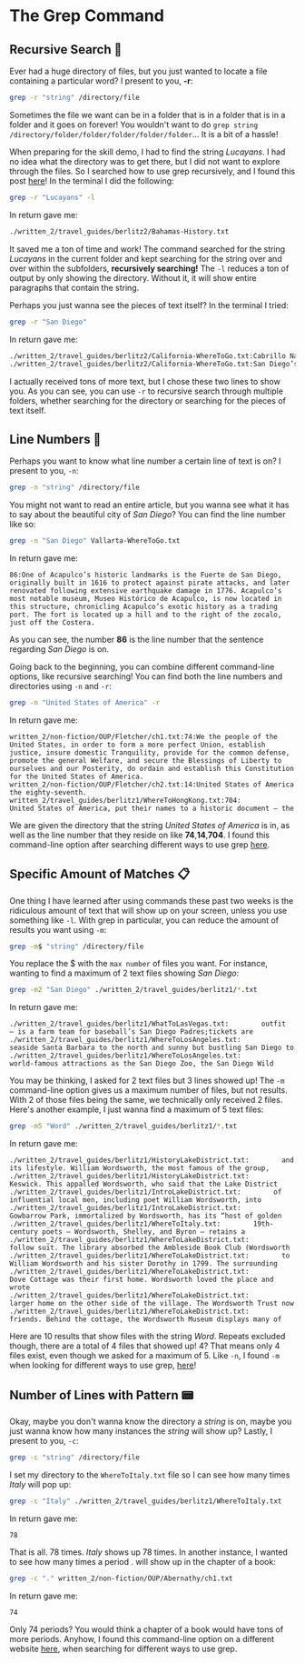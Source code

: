 # The Grep Command
## Recursive Search 🔎
Ever had a huge directory of files, but you just wanted to locate a file containing a particular word? I present to you, **-r**:

```bash
grep -r "string" /directory/file
```

Sometimes the file we want can be in a folder that is in a folder that is in a folder and it goes on forever! You wouldn't want to do 
`grep string /directory/folder/folder/folder/folder/folder`... It is a bit of a hassle!

When preparing for the skill demo, I had to find the string *Lucayans*. I had no idea what the directory was to get there, 
but I did not want to explore through the files. So I searched how to use grep recursively, and I found this post [here](https://stackoverflow.com/questions/1987926/how-do-i-recursively-grep-all-directories-and-subdirectories)! In the terminal I
did the following:

```bash
grep -r "Lucayans" -l
```

In return gave me:

```bash
./written_2/travel_guides/berlitz2/Bahamas-History.txt
```

It saved me a ton of time and work! The command searched for the string *Lucayans* in the current folder and kept searching for the string
over and over within the subfolders, **recursively searching!** The `-l` reduces a ton of output by only showing the directory. Without it, it will
show entire paragraphs that contain the string.

Perhaps you just wanna see the pieces of text itself? In the terminal I tried:

```bash
grep -r "San Diego"
```

In return gave me:

```bash
./written_2/travel_guides/berlitz2/California-WhereToGo.txt:Cabrillo National Monument, situated on the Point Loma promontory (I-5/I-8 exit on Rosecrans Street and follow the signs), celebrates the man who discovered San Diego Bay. You can walk the trails around the point, visit the Old Point Loma Lighthouse, and at low tide explore the tide pools for crabs, starfish, anemone, and, if you are lucky, perhaps even the odd, elusive octopus. If you’re here between December and March, watch for migrating gray whales from the look-out point near the lighthouse.
./written_2/travel_guides/berlitz2/California-WhereToGo.txt:San Diego’s beaches are truly beautiful and remarkably unspoiled, stretching for some 27 miles (43 km) up to the elegant suburb of La Jolla (pronounced “la HOY-a,” Spanish for “jewel”), whose centerpiece is the tiny rock basin of La Jolla Cove. The rocky coast to the south is marvelous for walking, and away from the ocean there are stylish shops and elegant restaurants to visit. The marine life of southern California is splendidly displayed in the Birch Aquarium at Scripps, which is spectacularly sited on the hilltop above La Jolla.
```

I actually received tons of more text, but I chose these two lines to show you. As you can see, you can use `-r` to recursive search through multiple folders, whether searching for the directory or searching for the pieces of text itself.

## Line Numbers 🔢
Perhaps you want to know what line number a certain line of text is on? I present to you, `-n`:

```bash
grep -n "string" /directory/file
```

You might not want to read an entire article, but you wanna see what it has to say about the beautiful city of *San Diego*? You can find the line number like so:

```bash
grep -n "San Diego" Vallarta-WhereToGo.txt
```

In return gave me:

```
86:One of Acapulco’s historic landmarks is the Fuerte de San Diego, originally built in 1616 to protect against pirate attacks, and later renovated following extensive earthquake damage in 1776. Acapulco’s most notable museum, Museo Histórico de Acapulco, is now located in this structure, chronicling Acapulco’s exotic history as a trading port. The fort is located up a hill and to the right of the zocalo, just off the Costera.
```

As you can see, the number **86** is the line number that the sentence regarding *San Diego* is on.

Going back to the beginning, you can combine different command-line options, like recursive searching! You can find both the line numbers and directories using `-n` and `-r`:

```bash
grep -n "United States of America" -r
```
In return gave me:
```
written_2/non-fiction/OUP/Fletcher/ch1.txt:74:We the people of the United States, in order to form a more perfect Union, establish justice, insure domestic Tranquility, provide for the common defense, promote the general Welfare, and secure the Blessings of Liberty to ourselves and our Posterity, do ordain and establish this Constitution for the United States of America.
written_2/non-fiction/OUP/Fletcher/ch2.txt:14:United States of America the eighty-seventh.
written_2/travel_guides/berlitz1/WhereToHongKong.txt:704:        United States of America, put their names to a historic document — the
```
We are given the directory that the string *United States of America* is in, as well as the line number that they reside on like **74**,**14**,**704**.
I found this command-line option after searching different ways to use grep [here](https://www.techrepublic.com/article/10-ways-to-use-grep-to-search-files-in-linux/).

## Specific Amount of Matches 📋
One thing I have learned after using commands these past two weeks is the ridiculous amount of text that will show up on your screen, unless you use something like `-l`. With grep in particular, you can reduce the amount of results you want using `-m`:

```bash
grep -m$ "string" /directory/file
```
You replace the $ with the `max number` of files you want. For instance, wanting to find a maximum of 2 text files showing *San Diego*:

```bash
grep -m2 "San Diego" ./written_2/travel_guides/berlitz1/*.txt
```
In return gave me:

```
./written_2/travel_guides/berlitz1/WhatToLasVegas.txt:        outfit — is a farm team for baseball’s San Diego Padres;tickets are
./written_2/travel_guides/berlitz1/WhereToLosAngeles.txt:        seaside Santa Barbara to the north and sunny but bustling San Diego to
./written_2/travel_guides/berlitz1/WhereToLosAngeles.txt:        world-famous attractions as the San Diego Zoo, the San Diego Wild
```
You may be thinking, I asked for 2 text files but 3 lines showed up! The `-m` command-line option gives us a maximum number of files, but not results. With 2 of those files being the same, we technically only received 2 files. Here's another example, I just wanna find a maximum of 5 text files:

```bash
grep -m5 "Word" ./written_2/travel_guides/berlitz1/*.txt
```
In return gave me:
```
./written_2/travel_guides/berlitz1/HistoryLakeDistrict.txt:        and its lifestyle. William Wordsworth, the most famous of the group,
./written_2/travel_guides/berlitz1/HistoryLakeDistrict.txt:        Keswick. This appalled Wordsworth, who said that the Lake District
./written_2/travel_guides/berlitz1/IntroLakeDistrict.txt:        of influential local men, including poet William Wordsworth, into
./written_2/travel_guides/berlitz1/IntroLakeDistrict.txt:        Gowbarrow Park, immortalized by Wordsworth, has its “host of golden
./written_2/travel_guides/berlitz1/WhereToItaly.txt:        19th-century poets — Words­worth, Shelley, and Byron — retains a
./written_2/travel_guides/berlitz1/WhereToLakeDistrict.txt:        follow suit. The library absorbed the Ambleside Book Club (Wordsworth
./written_2/travel_guides/berlitz1/WhereToLakeDistrict.txt:        to William Wordsworth and his sister Dorothy in 1799. The surrounding
./written_2/travel_guides/berlitz1/WhereToLakeDistrict.txt:        Dove Cottage was their first home. Wordsworth loved the place and wrote
./written_2/travel_guides/berlitz1/WhereToLakeDistrict.txt:        larger home on the other side of the village. The Wordsworth Trust now
./written_2/travel_guides/berlitz1/WhereToLakeDistrict.txt:        friends. Behind the cottage, the Wordsworth Museum displays many of
```
Here are 10 results that show files with the string *Word*. Repeats excluded though, there are a total of 4 files that showed up! 4? That means only 4 files exist, even though we asked for a maximum of 5. Like `-n`, I found `-m` when looking for different ways to use grep, [here](https://www.techrepublic.com/article/10-ways-to-use-grep-to-search-files-in-linux/)!

## Number of Lines with Pattern 📟
Okay, maybe you don't wanna know the directory a *string* is on, maybe you just wanna know how many instances the *string* will show up? Lastly, I present to you, `-c`:
```bash
grep -c "string" /directory/file
```
I set my directory to the `WhereToItaly.txt` file so I can see how many times *Italy* will pop up:
```bash
grep -c "Italy" ./written_2/travel_guides/berlitz1/WhereToItaly.txt
```
In return gave me:
```
78
```
That is all. 78 times. *Italy* shows up 78 times. In another instance, I wanted to see how many times a period . will show up in the chapter of a book:
```bash
grep -c "." written_2/non-fiction/OUP/Abernathy/ch1.txt
```
In return gave me:
```
74
```
Only 74 periods? You would think a chapter of a book would have tons of more periods. Anyhow, I found this command-line option on a different website [here](https://www.thegeekstuff.com/2009/03/15-practical-unix-grep-command-examples/), when searching for different ways to use grep.
